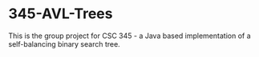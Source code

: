 # 345-AVL-Trees
This is the group project for CSC 345 - a Java based implementation of a self-balancing binary search tree. 
